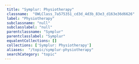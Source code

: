 ```yaml
--- 
 title: "Symplur: Physiotherapy" 
 classname:  "OWLClass_7a575351_cd3d_4d3b_83e3_d163e36d6626" 
 label: "Physiotherapy" 
 subclassname: "null" 
 subclasslabel: "null" 
 parentclassname: "Symplur" 
 parentclasslabel: "Symplur" 
 equalentCollections: [] 
 collections: ['Symplur: Physiotherapy']
 aliases:  "/topic/symplur-physiotherapy"  
 searchCategory: "topic" 
---
```

